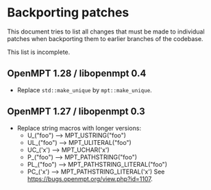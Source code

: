 
Backporting patches
===================

This document tries to list all changes that must be made to individual
patches when backporting them to earlier branches of the codebase.

This list is incomplete.

OpenMPT 1.28 / libopenmpt 0.4
-----------------------------

 *  Replace `std::make_unique` by `mpt::make_unique`.

OpenMPT 1.27 / libopenmpt 0.3 
-----------------------------

 *  Replace string macros with longer versions:
     *  U_("foo") --> MPT_USTRING("foo")
     *  UL_("foo") --> MPT_ULITERAL("foo")
     *  UC_('x') --> MPT_UCHAR('x')
     *  P_("foo") --> MPT_PATHSTRING("foo")
     *  PL_("foo") --> MPT_PATHSTRING_LITERAL("foo")
     *  PC_('x') --> MPT_PATHSTRING_LITERAL('x')
    See <https://bugs.openmpt.org/view.php?id=1107>.
